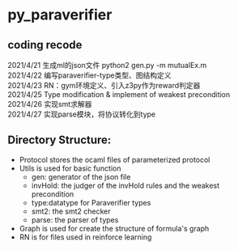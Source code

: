 # py_paraverifier


coding recode
---
2021/4/21 生成ml的json文件
python2 gen.py -m mutualEx.m <br>
2021/4/22 编写paraverifier-type类型、图结构定义<br>
2021/4/23 RN：gym环境定义、引入z3py作为reward判定器<br>
2021/4/25 Type modification & implement of weakest precondition<br>
2021/4/26 实现smt求解器<br>
2021/4/27 实现parse模块，将协议转化到type<br>

Directory Structure:
---
- Protocol stores the ocaml files of parameterized protocol<br>
- Utils is used for basic function<br>
     - gen: generator of the json file
     - invHold: the judger of the invHold rules and the weakest precondition
     - type:datatype for Paraverifier types
     - smt2: the smt2 checker 
     - parse: the parser of types
- Graph is used for create the structure of formula's graph<br>
- RN is for files used in reinforce learning <br>


